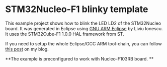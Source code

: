 # STM32Nucleo-F1 blinky template

This example project shows how to blink the LED LD2 of the STM32Nucleo board. It was generated in Eclipse using [GNU ARM Eclipse](http://gnuarmeclipse.livius.net/blog/) by Liviu Ionescu. It uses the STM32Cube-F1 1.0.0 HAL framework from ST.

If you need to setup the whole Eclipse/GCC ARM tool-chain, you can follow [this post](http://www.carminenoviello.com/en/2015/06/04/stm32-applications-eclipse-gcc-stcube/) on my blog.

**The example is preconfigured to work with Nucleo-F103RB board. **